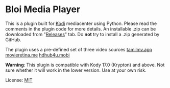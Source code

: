 # Bloi Media Player

This is a plugin built for [Kodi](http://kodi.tv) mediacenter using Python. 
Please read the comments in the plugin code for more details.
An installable .zip can be downloaded from "[Releases](https://github.com/manishrawat4u/plugin.video.bloimediaplayer/releases)" tab.
Do **not** try to install a .zip generated by GitHub.

The plugin uses a pre-defined set of three video sources 
[tamilmv.app](https://www.tamilmv.app)
[movieretina.me](https://movieretina.me)
[hdhub4u.mobi](https://hdhub4u.mobi)

**Warning**: This plugin is compatible with Kody 17.0 (Krypton) and above. Not sure whether it will work in the lower version. Use at your own risk.

License: [MIT](https://github.com/manishrawat4u/plugin.video.bloimediaplayer/blob/master/LICENSE)
